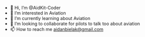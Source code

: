 - 👋 Hi, I’m @AidKit-Coder
- 👀 I’m interested in Aviation 
- 🌱 I’m currently learning about Aviation 
- 💞️ I’m looking to collaborate for pilots to talk too about aviation 
- 📫 How to reach me aidanbielak@gmail.com


